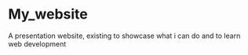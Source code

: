 # My_website
A presentation website, existing to showcase what i can do and to learn web development


